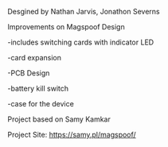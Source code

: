 Desgined by Nathan Jarvis, Jonathon Severns

Improvements on Magspoof Design

-includes switching cards with indicator LED

-card expansion

-PCB Design

-battery kill switch

-case for the device


Project based on  Samy Kamkar

Project Site: https://samy.pl/magspoof/